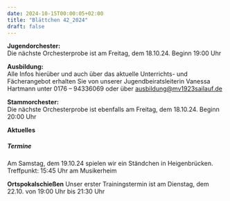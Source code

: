 ```yaml
---
date: 2024-10-15T00:00:05+02:00
title: "Blättchen 42_2024"
draft: false
---
```



**Jugendorchester:**  
Die nächste Orchesterprobe ist am Freitag, dem 18.10.24. Beginn 19:00 Uhr 


**Ausbildung:**  
Alle Infos hierüber und auch über das aktuelle Unterrichts- und Fächerangebot erhalten Sie von unserer Jugendbeiratsleiterin Vanessa Hartmann unter 0176 – 94336069 oder 
über 
ausbildung@mv1923sailauf.de


**Stammorchester:**  
Die nächste Orchesterprobe ist ebenfalls am Freitag, dem 18.10.24. Beginn 20:00 Uhr 

**Aktuelles**  

##### Termine
Am Samstag, dem 19.10.24 spielen wir ein Ständchen in Heigenbrücken. 
Treffpunkt: 15:45 Uhr am Musikerheim

**Ortspokalschießen**
Unser erster Trainingstermin ist am Dienstag, dem 22.10. von 19:00 Uhr bis 21:30 Uhr

